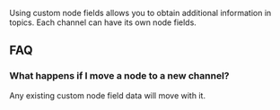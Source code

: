 Using custom node fields allows you to obtain additional information in topics. Each channel can have its own node fields. 


## FAQ

### What happens if I move a node to a new channel?

Any existing custom node field data will move with it.
